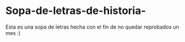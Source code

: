 # Sopa-de-letras-de-historia-
Esta es una sopa de letras hecha con el fin de no quedar reprobados un mes :)
